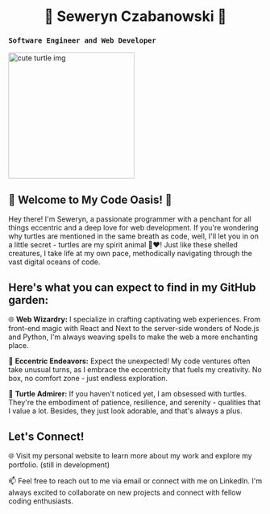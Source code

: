 <h1 align="center">🐢 Seweryn Czabanowski 🐢</h1>

<h3><code>Software Engineer and Web Developer</code></h3>
<img src="https://github.com/PaperTurtle/PaperTurtle/assets/68080844/fed27094-b9f3-4364-b09f-bada8694819d" alt="cute turtle img" width="250px" height="250px"/>

## 🐢 Welcome to My Code Oasis! 🚀

Hey there! I'm Seweryn, a passionate programmer with a penchant for all things eccentric and a deep love for web development. If you're wondering why turtles are mentioned in the same breath as code, well, I'll let you in on a little secret - turtles are my spirit animal 🐢❤️! Just like these shelled creatures, I take life at my own pace, methodically navigating through the vast digital oceans of code.

## Here's what you can expect to find in my GitHub garden:

🌐 **Web Wizardry:** I specialize in crafting captivating web experiences. From front-end magic with React and Next to the server-side wonders of Node.js and Python, I'm always weaving spells to make the web a more enchanting place.

🚀 **Eccentric Endeavors:** Expect the unexpected! My code ventures often take unusual turns, as I embrace the eccentricity that fuels my creativity. No box, no comfort zone - just endless exploration.

🐢 **Turtle Admirer:** If you haven't noticed yet, I am obsessed with turtles. They're the embodiment of patience, resilience, and serenity - qualities that I value a lot. Besides, they just look adorable, and that's always a plus.

## Let's Connect!

🌐 Visit my personal website to learn more about my work and explore my portfolio. (still in development)

📫 Feel free to reach out to me via email or connect with me on LinkedIn. I'm always excited to collaborate on new projects and connect with fellow coding enthusiasts.
